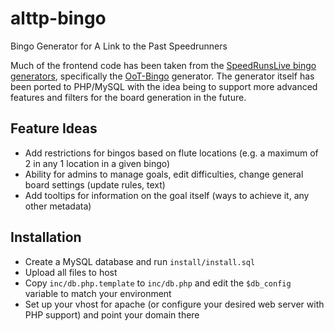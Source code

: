 # alttp-bingo
Bingo Generator for A Link to the Past Speedrunners

Much of the frontend code has been taken from the [SpeedRunsLive bingo generators](https://github.com/gustafsonk/SRL/tree/master/srl/pages/tools), specifically the [OoT-Bingo](https://github.com/giuocob/OoT-Bingo) generator. The generator itself has been ported to PHP/MySQL with the idea being to support more advanced features and filters for the board generation in the future.

## Feature Ideas
- Add restrictions for bingos based on flute locations (e.g. a maximum of 2 in any 1 location in a given bingo)
- Ability for admins to manage goals, edit difficulties, change general board settings (update rules, text)
- Add tooltips for information on the goal itself (ways to achieve it, any other metadata)

## Installation
- Create a MySQL database and run `install/install.sql`
- Upload all files to host
- Copy `inc/db.php.template` to `inc/db.php` and edit the `$db_config` variable to match your environment
- Set up your vhost for apache (or configure your desired web server with PHP support) and point your domain there